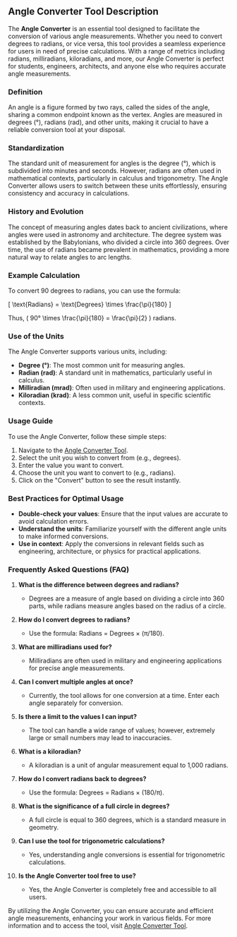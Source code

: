 ## Angle Converter Tool Description

The **Angle Converter** is an essential tool designed to facilitate the conversion of various angle measurements. Whether you need to convert degrees to radians, or vice versa, this tool provides a seamless experience for users in need of precise calculations. With a range of metrics including radians, milliradians, kiloradians, and more, our Angle Converter is perfect for students, engineers, architects, and anyone else who requires accurate angle measurements.

### Definition

An angle is a figure formed by two rays, called the sides of the angle, sharing a common endpoint known as the vertex. Angles are measured in degrees (°), radians (rad), and other units, making it crucial to have a reliable conversion tool at your disposal.

### Standardization

The standard unit of measurement for angles is the degree (°), which is subdivided into minutes and seconds. However, radians are often used in mathematical contexts, particularly in calculus and trigonometry. The Angle Converter allows users to switch between these units effortlessly, ensuring consistency and accuracy in calculations.

### History and Evolution

The concept of measuring angles dates back to ancient civilizations, where angles were used in astronomy and architecture. The degree system was established by the Babylonians, who divided a circle into 360 degrees. Over time, the use of radians became prevalent in mathematics, providing a more natural way to relate angles to arc lengths.

### Example Calculation

To convert 90 degrees to radians, you can use the formula:

\[ \text{Radians} = \text{Degrees} \times \frac{\pi}{180} \]

Thus, \( 90° \times \frac{\pi}{180} = \frac{\pi}{2} \) radians.

### Use of the Units

The Angle Converter supports various units, including:
- **Degree (°)**: The most common unit for measuring angles.
- **Radian (rad)**: A standard unit in mathematics, particularly useful in calculus.
- **Milliradian (mrad)**: Often used in military and engineering applications.
- **Kiloradian (krad)**: A less common unit, useful in specific scientific contexts.

### Usage Guide

To use the Angle Converter, follow these simple steps:
1. Navigate to the [Angle Converter Tool](https://www.inayam.co/unit-converter/angle).
2. Select the unit you wish to convert from (e.g., degrees).
3. Enter the value you want to convert.
4. Choose the unit you want to convert to (e.g., radians).
5. Click on the "Convert" button to see the result instantly.

### Best Practices for Optimal Usage

- **Double-check your values**: Ensure that the input values are accurate to avoid calculation errors.
- **Understand the units**: Familiarize yourself with the different angle units to make informed conversions.
- **Use in context**: Apply the conversions in relevant fields such as engineering, architecture, or physics for practical applications.

### Frequently Asked Questions (FAQ)

1. **What is the difference between degrees and radians?**
   - Degrees are a measure of angle based on dividing a circle into 360 parts, while radians measure angles based on the radius of a circle.

2. **How do I convert degrees to radians?**
   - Use the formula: Radians = Degrees × (π/180).

3. **What are milliradians used for?**
   - Milliradians are often used in military and engineering applications for precise angle measurements.

4. **Can I convert multiple angles at once?**
   - Currently, the tool allows for one conversion at a time. Enter each angle separately for conversion.

5. **Is there a limit to the values I can input?**
   - The tool can handle a wide range of values; however, extremely large or small numbers may lead to inaccuracies.

6. **What is a kiloradian?**
   - A kiloradian is a unit of angular measurement equal to 1,000 radians.

7. **How do I convert radians back to degrees?**
   - Use the formula: Degrees = Radians × (180/π).

8. **What is the significance of a full circle in degrees?**
   - A full circle is equal to 360 degrees, which is a standard measure in geometry.

9. **Can I use the tool for trigonometric calculations?**
   - Yes, understanding angle conversions is essential for trigonometric calculations.

10. **Is the Angle Converter tool free to use?**
    - Yes, the Angle Converter is completely free and accessible to all users.

By utilizing the Angle Converter, you can ensure accurate and efficient angle measurements, enhancing your work in various fields. For more information and to access the tool, visit [Angle Converter Tool](https://www.inayam.co/unit-converter/angle).